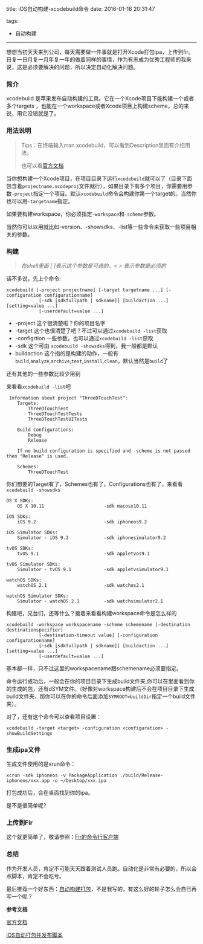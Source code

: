 
title: iOS自动构建-xcodebuild命令
date: 2016-01-18 20:31:47


tags:
- 自动构建

----
想想当初天天来到公司，每天需要做一件事就是打开Xcode打包ipa，上传到fir。日复一日月复一月年复一年的做着同样的事情，作为有志成为优秀工程师的我来说，这是必须要解决的问题，所以决定自动化解决问题。
### 简介
xcodebuild 是苹果发布自动构建的工具。它在一个Xcode项目下能构建一个或者多个targets ，也能在一个workspace或者Xcode项目上构建scheme，总的来说，用它没错就是了。

<!--more -->
### 用法说明
> Tips：在终端输入man xcodebuild，可以看到Description里面有介绍用法。
> 
> 也可以看[官方文档](https://developer.apple.com/library/mac/documentation/Darwin/Reference/ManPages/man1/xcodebuild.1.html)


当你想构建一个Xcode项目，在项目目录下运行`xcodebuild`就可以了（目录下面包含着`projectname.xcodeproj`文件就行），如果目录下有多个项目，你需要用参数`-project`指定一个项目。默认`xcodebuild`命令会构建你第一个target的。当然你也可以用`-targetname`指定。

如果要构建workspace，你必须指定`-workspace`和`-scheme`参数。

当然你可以以用就比如-version、-showsdks、-list等一些命令来获取一些项目相关的参数。

### 构建

>*在shell里面 [ ]表示这个参数是可选的，< > 表示参数是必须的*

话不多说，先上个命令:

	xcodebuild [-project projectname] [-target targetname ...] [-configuration configurationname]
                [-sdk [sdkfullpath | sdkname]] [buildaction ...] [setting=value ...]
                [-userdefault=value ...]

 -  -project   这个很清楚啦？你的项目名字  
 - -target  这个也很清楚了吧？不过可以通过`xcodebuild -list`获取 
 - -configrtion 一些参数，也可以通过`xcodebuild -list`获取
 - -sdk 这个可由 `xcodebuild -showsdks`得到，我一般都是默认
 - buildaction 这个指的是构建的动作，一般有`build`,`analyze`,`archive`,`test`,`install`,`clean`，默认当然是`build`了
 
 还有其他的一些参数比较少用到
 
 来看看`xcodebuild -list`吧
 
	 Information about project "ThreeDTouchTest":
	    Targets:
	        ThreeDTouchTest
	        ThreeDTouchTestTests
	        ThreeDTouchTestUITests
	
	    Build Configurations:
	        Debug
	        Release
	
	    If no build configuration is specified and -scheme is not passed then "Release" is used.
	
	    Schemes:
	        ThreeDTouchTest

你们想要的Target有了，Schemes也有了，Configurations也有了，来看看`xcodebuild -showsdks`

	OS X SDKs:
		OS X 10.11                    	-sdk macosx10.11
	
	iOS SDKs:
		iOS 9.2                       	-sdk iphoneos9.2
	
	iOS Simulator SDKs:
		Simulator - iOS 9.2           	-sdk iphonesimulator9.2
	
	tvOS SDKs:
		tvOS 9.1                      	-sdk appletvos9.1
	
	tvOS Simulator SDKs:
		Simulator - tvOS 9.1          	-sdk appletvsimulator9.1
	
	watchOS SDKs:
		watchOS 2.1                   	-sdk watchos2.1
	
	watchOS Simulator SDKs:
		Simulator - watchOS 2.1       	-sdk watchsimulator2.1

 构建吧，兄台们，还等什么？接着来看看构建workspace命令是怎么样的

	xcodebuild -workspace workspacename -scheme schemename [-destination destinationspecifier]
                [-destination-timeout value] [-configuration configurationname]
                [-sdk [sdkfullpath | sdkname]] [buildaction ...] [setting=value ...]
                [-userdefault=value ...]
基本都一样，只不过这里的workspacename跟schemename必须要指定。

命令运行成功后，一般会在你的项目目录下生成build文件夹,你可以在里面看到你的生成的包，还有dSYM文件。（好像对workspace构建后不会在项目目录下生成build文件夹，那你可以在你的命令后面添加`SYMROOT=buildDir`指定一个build文件夹）。

对了，还有这个命令可以查看项目设置：

	xcodebuild -target <target> -configuration <configuration> -showBuildSettings


### 生成ipa文件
生成文件使用的是xrun命令：

	xcrun -sdk iphoneos -v PackageApplication ./build/Release-iphoneos/xxx.app -o ~/Desktop/xxx.ipa

打包成功后，会在桌面找到你的ipa。

是不是很简单呢?

### 上传到Fir
这个就更简单了，敬请参照：[Fir的命令行客户端](http://fir.im/tools)
### 总结
作为开发人员，肯定不可能天天跟着测试人员跑。自动化是非常有必要的，所以会点脚本，肯定不会吃亏。

最后推荐一个好东西：[自动构建打包](https://github.com/heyuan110/BashShell)，不是我写的，有这么好的轮子怎么会自已再写一个呢？

**参考文档**

[官方文档](https://developer.apple.com/library/mac/documentation/Darwin/Reference/ManPages/man1/xcodebuild.1.html)

[iOS自动打包并发布脚本](http://liumh.com/2015/11/25/ios-auto-archive-ipa/)